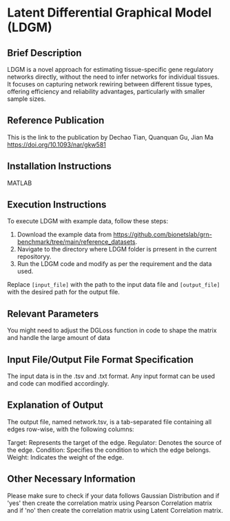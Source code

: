 # Latent Differential Graphical Model (LDGM)

## Brief Description
LDGM is a novel approach for estimating tissue-specific gene regulatory networks directly, without the need to infer networks for individual tissues. It focuses on capturing network rewiring between different tissue types, offering efficiency and reliability advantages, particularly with smaller sample sizes.

## Reference Publication
This is the link to the publication by Dechao Tian, Quanquan Gu, Jian Ma https://doi.org/10.1093/nar/gkw581

## Installation Instructions
MATLAB 
## Execution Instructions
To execute LDGM with example data, follow these steps:

1. Download the example data from https://github.com/bionetslab/grn-benchmark/tree/main/reference_datasets.
2. Navigate to the directory where LDGM folder is prresent in the current repositoryy.
3. Run the LDGM code and modify as per the requirement and the data used.

Replace `[input_file]` with the path to the input data file and `[output_file]` with the desired path for the output file.

## Relevant Parameters
You might need to adjust the DGLoss function in code to shape the matrix and handle the large amount of data 

## Input File/Output File Format Specification
The input data is in the .tsv and .txt format. Any input format can be used and code can modified accordingly.

## Explanation of Output
The output file, named network.tsv, is a tab-separated file containing all edges row-wise, with the following columns:

Target: Represents the target of the edge.
Regulator: Denotes the source of the edge.
Condition: Specifies the condition to which the edge belongs.
Weight: Indicates the weight of the edge.

## Other Necessary Information
Please make sure to check if your data follows Gaussian Distribution and if 'yes' then create the correlation matrix using Pearson Correlation matrix and if 'no' then create the correlation matrix using Latent Correlation matrix. 
